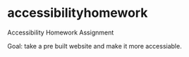 # accessibilityhomework

Accessibility Homework Assignment

Goal: take a pre built website and make it more accessiable.

